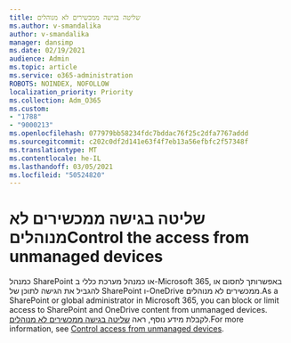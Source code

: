 ```yaml
---
title: שליטה בגישה ממכשירים לא מנוהלים
ms.author: v-smandalika
author: v-smandalika
manager: dansimp
ms.date: 02/19/2021
audience: Admin
ms.topic: article
ms.service: o365-administration
ROBOTS: NOINDEX, NOFOLLOW
localization_priority: Priority
ms.collection: Adm_O365
ms.custom:
- "1788"
- "9000213"
ms.openlocfilehash: 077979bb58234fdc7bddac76f25c2dfa7767addd
ms.sourcegitcommit: c202c0df2d141e63f4f7eb13a56efbfc2f57348f
ms.translationtype: MT
ms.contentlocale: he-IL
ms.lasthandoff: 03/05/2021
ms.locfileid: "50524820"
---
```

# <a name="control-the-access-from-unmanaged-devices"></a><span data-ttu-id="72ca3-102">שליטה בגישה ממכשירים לא מנוהלים</span><span class="sxs-lookup"><span data-stu-id="72ca3-102">Control the access from unmanaged devices</span></span>

<span data-ttu-id="72ca3-103">כמנהל SharePoint או כמנהל מערכת כללי ב-Microsoft 365, באפשרותך לחסום או להגביל את הגישה לתוכן של SharePoint ו-OneDrive ממכשירים לא מנוהלים.</span><span class="sxs-lookup"><span data-stu-id="72ca3-103">As a SharePoint or global administrator in Microsoft 365, you can block or limit access to SharePoint and OneDrive content from unmanaged devices.</span></span> <span data-ttu-id="72ca3-104">לקבלת מידע נוסף, ראה [שליטה בגישה ממכשירים לא מנוהלים](https://docs.microsoft.com/sharepoint/control-access-from-unmanaged-devices).</span><span class="sxs-lookup"><span data-stu-id="72ca3-104">For more information, see [Control access from unmanaged devices](https://docs.microsoft.com/sharepoint/control-access-from-unmanaged-devices).</span></span>